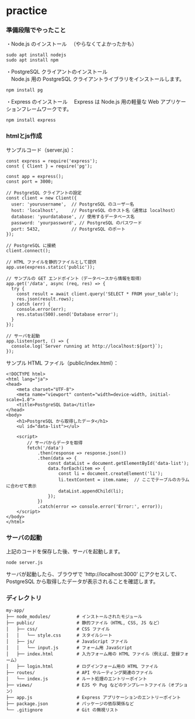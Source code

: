 # practice

### 準備段階でやったこと<br>
・Node.js のインストール
　（やらなくてよかったかも）
```
sudo apt install nodejs
sudo apt install npm
```
・PostgreSQL クライアントのインストール<br>
　Node.js 用の PostgreSQL クライアントライブラリをインストールします。
```
npm install pg
```
・Express のインストール
　Express は Node.js 用の軽量な Web アプリケーションフレームワークです。
```
npm install express
```
### htmlとjs作成
サンプルコード（server.js）：
```
const express = require('express');
const { Client } = require('pg');

const app = express();
const port = 3000;

// PostgreSQL クライアントの設定
const client = new Client({
  user: 'yourusername',  // PostgreSQL のユーザー名
  host: 'localhost',     // PostgreSQL のホスト名（通常は localhost）
  database: 'yourdatabase', // 使用するデータベース名
  password: 'yourpassword', // PostgreSQL のパスワード
  port: 5432,            // PostgreSQL のポート
});

// PostgreSQL に接続
client.connect();

// HTML ファイルを静的ファイルとして提供
app.use(express.static('public'));

// サンプルの GET エンドポイント（データベースから情報を取得）
app.get('/data', async (req, res) => {
  try {
    const result = await client.query('SELECT * FROM your_table');
    res.json(result.rows);
  } catch (err) {
    console.error(err);
    res.status(500).send('Database error');
  }
});

// サーバを起動
app.listen(port, () => {
  console.log(`Server running at http://localhost:${port}`);
});
```

サンプル HTML ファイル（public/index.html）：
```
<!DOCTYPE html>
<html lang="ja">
<head>
    <meta charset="UTF-8">
    <meta name="viewport" content="width=device-width, initial-scale=1.0">
    <title>PostgreSQL Data</title>
</head>
<body>
    <h1>PostgreSQL から取得したデータ</h1>
    <ul id="data-list"></ul>

    <script>
        // サーバからデータを取得
        fetch('/data')
            .then(response => response.json())
            .then(data => {
                const dataList = document.getElementById('data-list');
                data.forEach(item => {
                    const li = document.createElement('li');
                    li.textContent = item.name;  // ここでテーブルのカラムに合わせて表示
                    dataList.appendChild(li);
                });
            })
            .catch(error => console.error('Error:', error));
    </script>
</body>
</html>
```

### サーバの起動
上記のコードを保存した後、サーバを起動します。
```
node server.js
```
サーバが起動したら、ブラウザで 'http://localhost:3000' にアクセスして、PostgreSQL から取得したデータが表示されることを確認します。


### ディレクトリ
```
my-app/
├── node_modules/          # インストールされたモジュール
├── public/                # 静的ファイル（HTML, CSS, JS など）
│   ├── css/               # CSS ファイル
│   │   └── style.css      # スタイルシート
│   ├── js/                # JavaScript ファイル
│   │   └── input.js       # フォーム用 JavaScript
│   ├── index.html         # 入力フォーム用の HTML ファイル（例えば、登録フォーム）
│   ├── login.html         # ログインフォーム用の HTML ファイル
├── routes/                # API やルーティング関連のファイル
│   └── index.js           # ルート処理のエントリーポイント
├── views/                 # EJS や Pug などのテンプレートファイル（オプション）
├── app.js                 # Express アプリケーションのエントリーポイント
├── package.json           # パッケージの依存関係など
└── .gitignore             # Git の無視リスト
```



